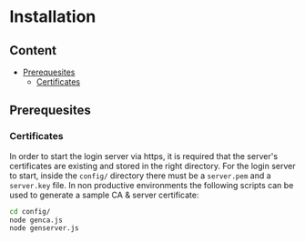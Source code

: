 # Installation

## Content
* [Prerequesites](#prerequesites)
    * [Certificates](#certificates)

## Prerequesites
### Certificates
In order to start the login server via https, it is required that the server's certificates are existing and stored in the right directory. For the login server to start, inside the `config/` directory there must be a `server.pem` and a `server.key` file. In non productive environments the following scripts can be used to generate a sample CA & server certificate:

```bash
cd config/
node genca.js 
node genserver.js
```
